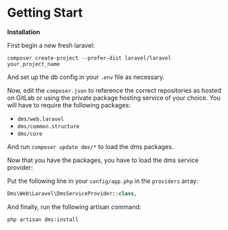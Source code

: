 Getting Start
=============

**Installation**

First begin a new fresh laravel:

`composer create-project --prefer-dist laravel/laravel your_project_name`

And set up the db config in your `.env` file as necessary.

Now, edit the `composer.json` to reference the correct repositories as hosted on GitLab or using the private
package hosting service of your choice. You will have to require the following packages:

 - `dms/web.laravel`
 - `dms/common.structure`
 - `dms/core`
 
And run `composer update dms/*` to load the dms packages.

Now that you have the packages, you have to load the dms service provider:

Put the following line in your `config/app.php` in the `providers` array:

```php
Dms\Web\Laravel\DmsServiceProvider::class,
```

And finally, run the following artisan command:

```
php artisan dms:install
```